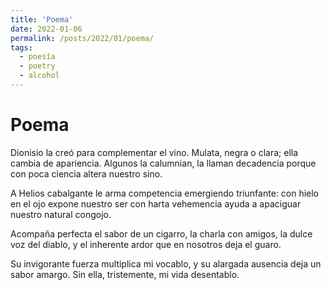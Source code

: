 ```yaml
---
title: 'Poema'
date: 2022-01-06
permalink: /posts/2022/01/poema/
tags:
  - poesía
  - poetry
  - alcohol
---
```


Poema
======
Dionisio la creó para complementar el vino.
Mulata, negra o clara; ella cambia de apariencia.
Algunos la calumnian, la llaman decadencia
porque con poca ciencia altera nuestro sino.

A Helios cabalgante le arma competencia
emergiendo triunfante: con hielo en el ojo
expone nuestro ser con harta vehemencia
ayuda a apaciguar nuestro natural congojo.

Acompaña perfecta el sabor de un cigarro,
la charla con amigos, la dulce voz del diablo,
y el inherente ardor que en nosotros deja el guaro.

Su invigorante fuerza multiplica mi vocablo,
y su alargada ausencia deja un sabor amargo.
Sin ella, tristemente, mi vida desentablo.
